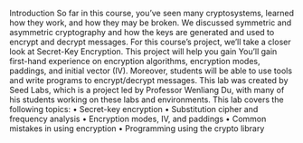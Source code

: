 Introduction
So far in this course, you’ve seen many cryptosystems, learned how they work,
and how they may be broken. We discussed symmetric and asymmetric
cryptography and how the keys are generated and used to encrypt and decrypt
messages.
For this course’s project, we’ll take a closer look at Secret-Key Encryption. This
project will help you gain You’ll gain first-hand experience on encryption
algorithms, encryption modes, paddings, and initial vector (IV). Moreover,
students will be able to use tools and write programs to encrypt/decrypt
messages. This lab was created by Seed Labs, which is a project led by Professor
Wenliang Du, with many of his students working on these labs and environments.
This lab covers the following topics:
• Secret-key encryption
• Substitution cipher and frequency analysis
• Encryption modes, IV, and paddings
• Common mistakes in using encryption
• Programming using the crypto library
